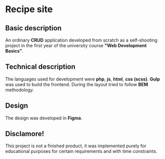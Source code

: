 # Recipe site

## Basic description
An ordinary <b>CRUD</b> application developed from scratch as a self-shooting project in the first year of the university course <b>"Web Development Basics"</b>.

## Technical description
The languages used for development were <b>php</b>, <b>js</b>, <b>html</b>, <b>css (scss)</b>. 
<b>Gulp</b> was used to build the frontend. During the layout tried to follow <b>BEM</b> methodology.


## Design

The design was developed in <b>Figma</b>.

## Disclamore!

This project is not a finished product, it was implemented purely for educational purposes for certain requirements and with time constraints.
